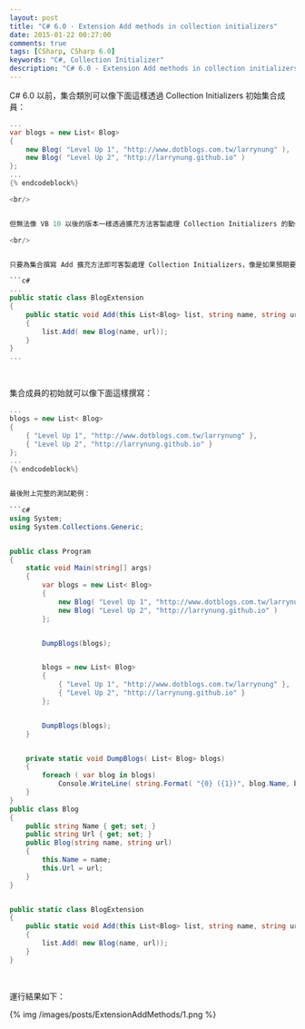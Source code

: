 ```yaml
---
layout: post
title: "C# 6.0 - Extension Add methods in collection initializers"
date: 2015-01-22 00:27:00
comments: true
tags: [CSharp, CSharp 6.0]
keywords: "C#, Collection Initializer"
description: "C# 6.0 - Extension Add methods in collection initializers"
---
```


C# 6.0 以前，集合類別可以像下面這樣透過 Collection Initializers 初始集合成員：  

<!-- More -->

```c#
...
var blogs = new List< Blog>
{
    new Blog( "Level Up 1", "http://www.dotblogs.com.tw/larrynung" ),
    new Blog( "Level Up 2", "http://larrynung.github.io" )
};
...
{% endcodeblock%}

<br/>


但無法像 VB 10 以後的版本一樣透過擴充方法客製處理 Collection Initializers 的動作，一直到 C# 6.0 才被加入 C# 內。  

<br/>


只要為集合撰寫 Add 擴充方法即可客製處理 Collection Initializers，像是如果預期要讓 List<Blog> 的初始可以直接帶入 name 與 url，就會像下面這樣撰寫：   

```c#
...
public static class BlogExtension
{
    public static void Add(this List<Blog> list, string name, string url)
    {
        list.Add( new Blog(name, url));
    }
}
...
```

<br/>


集合成員的初始就可以像下面這樣撰寫：  

```c#
...
blogs = new List< Blog>
{
    { "Level Up 1", "http://www.dotblogs.com.tw/larrynung" },
    { "Level Up 2", "http://larrynung.github.io" }
};
...
{% endcodeblock%}


最後附上完整的測試範例：  

```c#
using System;
using System.Collections.Generic;


public class Program
{
    static void Main(string[] args)
    {
        var blogs = new List< Blog>
        {
            new Blog( "Level Up 1", "http://www.dotblogs.com.tw/larrynung" ),
            new Blog( "Level Up 2", "http://larrynung.github.io" )
        };


        DumpBlogs(blogs);


        blogs = new List< Blog>
        {
            { "Level Up 1", "http://www.dotblogs.com.tw/larrynung" },
            { "Level Up 2", "http://larrynung.github.io" }
        };


        DumpBlogs(blogs);
    }


    private static void DumpBlogs( List< Blog> blogs)
    {
        foreach ( var blog in blogs)
            Console.WriteLine( string.Format( "{0} ({1})", blog.Name, blog.Url));
    }
}
public class Blog
{
    public string Name { get; set; }
    public string Url { get; set; }
    public Blog(string name, string url)
    {
        this.Name = name;
        this.Url = url;
    }
}


public static class BlogExtension
{
    public static void Add(this List<Blog> list, string name, string url)
    {
        list.Add( new Blog(name, url));
    }
}
```

<br/>


運行結果如下：  

{% img /images/posts/ExtensionAddMethods/1.png %}
